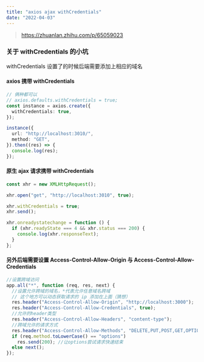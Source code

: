 ```yaml
---
title: "axios ajax withCredentials"
date: "2022-04-03"
---
```


> https://zhuanlan.zhihu.com/p/65059023

### 关于 withCredentials 的小坑

withCredentials 设置了的时候后端需要添加上相应的域名

#### axios 携带 withCredentials

```typescript
// 俩种都可以
// axios.defaults.withCredentials = true;
const instance = axios.create({
  withCredentials: true,
});

instance({
  url: "http://localhost:3010/",
  method: "GET",
}).then((res) => {
  console.log(res);
});
```

#### 原生 ajax 请求携带 withCredentials

```javascript
const xhr = new XMLHttpRequest();

xhr.open("get", "http://localhost:3010", true);

xhr.withCredentials = true;
xhr.send();

xhr.onreadystatechange = function () {
  if (xhr.readyState === 4 && xhr.status === 200) {
    console.log(xhr.responseText);
  }
};
```

#### 另外后端需要设置 Access-Control-Allow-Origin 与 Access-Control-Allow-Credentials

```javascript
//设置跨域访问
app.all("*", function (req, res, next) {
  //设置允许跨域的域名，*代表允许任意域名跨域
  // 这个地方可以动态获取请求的 ip 添加在上面（猜想）
  res.header("Access-Control-Allow-Origin", "http://localhost:3000");
  res.header("Access-Control-Allow-Credentials", true);
  //允许的header类型
  res.header("Access-Control-Allow-Headers", "content-type");
  //跨域允许的请求方式
  res.header("Access-Control-Allow-Methods", "DELETE,PUT,POST,GET,OPTIONS");
  if (req.method.toLowerCase() == "options")
    res.send(200); //让options尝试请求快速结束
  else next();
});
```
